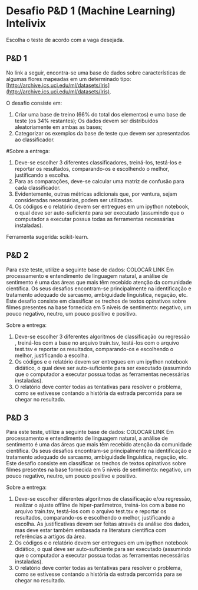 # Desafio P&D 1 (Machine Learning) Intelivix

Escolha o teste de acordo com a vaga desejada.

## P&D 1

No link a seguir, encontra-se uma base de dados sobre características de algumas flores mapeadas em um determinado tipo: [http://archive.ics.uci.edu/ml/datasets/Iris](http://archive.ics.uci.edu/ml/datasets/Iris).

O desafio consiste em:

1. Criar uma base de treino (66% do total dos elementos) e uma base de teste (os 34% restantes); Os dados devem ser distribuídos aleatoriamente em ambas as bases;
2. Categorizar os exemplos da base de teste que devem ser apresentados ao classificador.

#Sobre a entrega:

1. Deve-se escolher 3 diferentes classificadores, treiná-los, testá-los e reportar os resultados, comparando-os e escolhendo o melhor, justificando a escolha.
2. Para as comparações, deve-se calcular uma matriz de confusão para cada classificador.
3. Evidentemente, outras métricas adicionais que, por ventura, sejam consideradas necessárias, podem ser utilizadas.
4. Os códigos e o relatório devem ser entregues em um ipython notebook, o qual deve ser auto-suficiente para ser executado (assumindo que o computador a executar possua todas as ferramentas necessárias instaladas).

Ferramenta sugerida: scikit-learn.

## P&D 2

Para este teste, utilize a seguinte base de dados: COLOCAR LINK
Em processamento e entendimento de linguagem natural, a análise de sentimento é uma das áreas que mais têm recebido atenção da comunidade científica. Os seus desafios encontram-se principalmente na identificação e tratamento adequado de sarcasmo, ambiguidade linguística, negação, etc. Este desafio consiste em classificar os trechos de textos opinativos sobre filmes presentes na base fornecida em 5 níveis de sentimento: negativo, um pouco negativo, neutro, um pouco positivo e positivo.

Sobre a entrega:

1. Deve-se escolher 3 diferentes algoritmos de classificação ou regressão , treiná-los com a base no arquivo train.tsv, testá-los com o arquivo test.tsv e reportar os resultados, comparando-os e escolhendo o melhor, justificando a escolha.
2. Os códigos e o relatório devem ser entregues em um ipython notebook didático, o qual deve ser auto-suficiente para ser executado (assumindo que o computador a executar possua todas as ferramentas necessárias instaladas).
3. O relatório deve conter todas as tentativas para resolver o problema, como se estivesse contando a história da estrada percorrida para se chegar no resultado.

## P&D 3

Para este teste, utilize a seguinte base de dados: COLOCAR LINK
Em processamento e entendimento de linguagem natural, a análise de sentimento é uma das áreas que mais têm recebido atenção da comunidade científica. Os seus desafios encontram-se principalmente na identificação e tratamento adequado de sarcasmo, ambiguidade linguística, negação, etc. Este desafio consiste em classificar os trechos de textos opinativos sobre filmes presentes na base fornecida em 5 níveis de sentimento: negativo, um pouco negativo, neutro, um pouco positivo e positivo.

Sobre a entrega:

1. Deve-se escolher diferentes algoritmos de classificação e/ou regressão, realizar o ajuste offline de hiper-parâmetros, treiná-los com a base no arquivo train.tsv, testá-los com o arquivo test.tsv e reportar os resultados, comparando-os e escolhendo o melhor, justificando a escolha. As justificativas devem ser feitas através da análise dos dados, mas deve estar também embasada na literatura científica com referências a artigos da área.
2. Os códigos e o relatório devem ser entregues em um ipython notebook didático, o qual deve ser auto-suficiente para ser executado (assumindo que o computador a executar possua todas as ferramentas necessárias instaladas).
3. O relatório deve conter todas as tentativas para resolver o problema, como se estivesse contando a história da estrada percorrida para se chegar no resultado.
